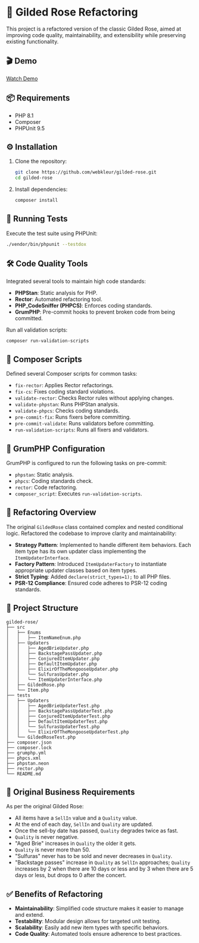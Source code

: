 
# 🏰 Gilded Rose Refactoring

This project is a refactored version of the classic Gilded Rose, aimed at improving code quality, maintainability, and extensibility while preserving existing functionality.

## 🎬 Demo
 [Watch Demo](https://app.screencast.com/TcSeyvABPuTro)
## 📦 Requirements

- PHP 8.1
- Composer
- PHPUnit 9.5

## ⚙️ Installation

1. Clone the repository:
   ```bash
   git clone https://github.com/webkleur/gilded-rose.git
   cd gilded-rose
   ```

2. Install dependencies:
   ```bash
   composer install
   ```

## 🧪 Running Tests

Execute the test suite using PHPUnit:
```bash
./vendor/bin/phpunit --testdox
```

## 🛠️ Code Quality Tools

Integrated several tools to maintain high code standards:

- **PHPStan**: Static analysis for PHP.
- **Rector**: Automated refactoring tool.
- **PHP_CodeSniffer (PHPCS)**: Enforces coding standards.
- **GrumPHP**: Pre-commit hooks to prevent broken code from being committed.

Run all validation scripts:
```bash
composer run-validation-scripts
```

## 🧰 Composer Scripts

Defined several Composer scripts for common tasks:

- `fix-rector`: Applies Rector refactorings.
- `fix-cs`: Fixes coding standard violations.
- `validate-rector`: Checks Rector rules without applying changes.
- `validate-phpstan`: Runs PHPStan analysis.
- `validate-phpcs`: Checks coding standards.
- `pre-commit-fix`: Runs fixers before committing.
- `pre-commit-validate`: Runs validators before committing.
- `run-validation-scripts`: Runs all fixers and validators.

## 🔧 GrumPHP Configuration

GrumPHP is configured to run the following tasks on pre-commit:

- `phpstan`: Static analysis.
- `phpcs`: Coding standards check.
- `rector`: Code refactoring.
- `composer_script`: Executes `run-validation-scripts`.

## 🧱 Refactoring Overview

The original `GildedRose` class contained complex and nested conditional logic. Refactored the codebase to improve clarity and maintainability:

- **Strategy Pattern**: Implemented to handle different item behaviors. Each item type has its own updater class implementing the `ItemUpdaterInterface`.
- **Factory Pattern**: Introduced `ItemUpdaterFactory` to instantiate appropriate updater classes based on item types.
- **Strict Typing**: Added `declare(strict_types=1);` to all PHP files.
- **PSR-12 Compliance**: Ensured code adheres to PSR-12 coding standards.

## 📂 Project Structure

```
gilded-rose/
├── src
│   ├── Enums
│   │   ├── ItemNameEnum.php
│   ├── Updaters
│   │   ├── AgedBrieUpdater.php
│   │   ├── BackstagePassUpdater.php
│   │   ├── ConjuredItemUpdater.php
│   │   ├── DefaultItemUpdater.php
│   │   ├── ElixirOfTheMongooseUpdater.php
│   │   └── SulfurasUpdater.php
│   │   └── ItemUpdaterInterface.php
│   ├── GildedRose.php
│   └── Item.php
├── tests
│   ├── Updaters
│   │   ├── AgedBrieUpdaterTest.php
│   │   ├── BackstagePassUpdaterTest.php
│   │   ├── ConjuredItemUpdaterTest.php
│   │   ├── DefaultItemUpdaterTest.php
│   │   └── SulfurasUpdaterTest.php
│   │   └── ElixirOfTheMongooseUpdaterTest.php
│   └── GildedRoseTest.php
├── composer.json
├── composer.lock
├── grumphp.yml
├── phpcs.xml
├── phpstan.neon
├── rector.php
└── README.md

```

## 📖 Original Business Requirements

As per the original Gilded Rose:

- All items have a `SellIn` value and a `Quality` value.
- At the end of each day, `SellIn` and `Quality` are updated.
- Once the sell-by date has passed, `Quality` degrades twice as fast.
- `Quality` is never negative.
- "Aged Brie" increases in `Quality` the older it gets.
- `Quality` is never more than 50.
- "Sulfuras" never has to be sold and never decreases in `Quality`.
- "Backstage passes" increase in `Quality` as `SellIn` approaches; `Quality` increases by 2 when there are 10 days or less and by 3 when there are 5 days or less, but drops to 0 after the concert.

## ✅ Benefits of Refactoring

- **Maintainability**: Simplified code structure makes it easier to manage and extend.
- **Testability**: Modular design allows for targeted unit testing.
- **Scalability**: Easily add new item types with specific behaviors.
- **Code Quality**: Automated tools ensure adherence to best practices.